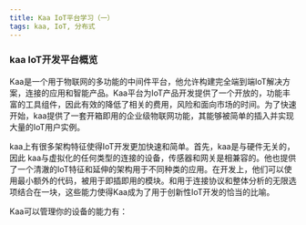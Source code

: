 ```yaml
---
title: Kaa IoT平台学习（一）
tags: kaa, IoT, 分布式
---
```


### kaa IoT开发平台概览

Kaa是一个用于物联网的多功能的中间件平台，他允许构建完全端到端IoT解决方案，连接的应用和智能产品。Kaa平台为IoT产品开发提供了一个开放的，功能丰富的工具组件，因此有效的降低了相关的费用，风险和面向市场的时间。为了快速开始，kaa提供了一套开箱即用的企业级物联网功能，其能够被简单的插入并实现大量的IoT用户实例。

kaa上有很多架构特征使得IoT开发更加快速和简单。首先，kaa是与硬件无关的，因此 kaa与虚拟化的任何类型的连接的设备，传感器和网关是相兼容的。他也提供了一个清澈的IoT特征和延伸的架构用于不同种类的应用。在开发上，他们可以使用最小额外的代码，被用于即插即用的模块。和用于连接协议和整体分析的无限选项结合在一块，这些能力使得Kaa成为了用于创新性IoT开发的恰当的比喻。

Kaa可以管理你的设备的能力有：










